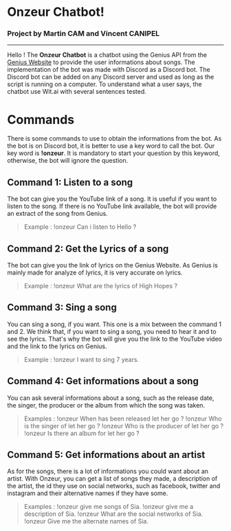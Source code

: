 # Onzeur Chatbot!

### Project by Martin CAM and Vincent CANIPEL
---

Hello ! The **Onzeur Chatbot** is a chatbot using the Genius API from the [Genius Website](https://genius.com/) to provide the user informations about songs. The implementation of the bot was made with Discord as a Discord bot. The Discord bot can be added on any Discord server and used as long as the script is running on a computer. To understand what a user says, the chatbot use Wit.ai with several sentences tested.


# Commands

There is some commands to use to obtain the informations from the bot. As the bot is on Discord bot, it is better to use a key word to call the bot. Our key word is **!onzeur**. It is mandatory to start your question by this keyword, otherwise, the bot will ignore the question.

## Command 1: Listen to a song

The bot can give you the YouTube link of a song. It is useful if you want to listen to the song. If there is no YouTube link available, the bot will provide an extract of the song from Genius.
>Example : !onzeur Can i listen to Hello ?

## Command 2: Get the Lyrics of a song

The bot can give you the link of lyrics on the Genius Website. As Genius is mainly made for analyze of lyrics, it is very accurate on lyrics.
>Example : !onzeur What are the lyrics of High Hopes ?

## Command 3: Sing a song

You can sing a song, if you want. This one is a mix between the command 1 and 2. We think that, if you want to sing a song, you need to hear it and to see the lyrics. That's why the bot will give you the link to the YouTube video and the link to the lyrics on Genius.
>Example : !onzeur I want to sing 7 years.

## Command 4: Get informations about a song

You can ask several informations about a song, such as the release date, the singer, the producer or the album from which the song was taken.
>Examples :
>!onzeur When has been released let her go ?
>!onzeur Who is the singer of let her go ?
>!onzeur Who is the producer of let her go ?
>!onzeur Is there an album for let her go ?

## Command 5: Get informations about an artist

As for the songs, there is a lot of informations you could want about an artist. With Onzeur, you can get a list of songs they made, a description of the artist, the id they use on social networks, such as facebook, twitter and instagram and their alternative names if they have some.
>Examples :
>!onzeur give me songs of Sia.
>!onzeur give me a description of Sia.
>!onzeur What are the social networks of Sia.
>!onzeur Give me the alternate names of Sia.
